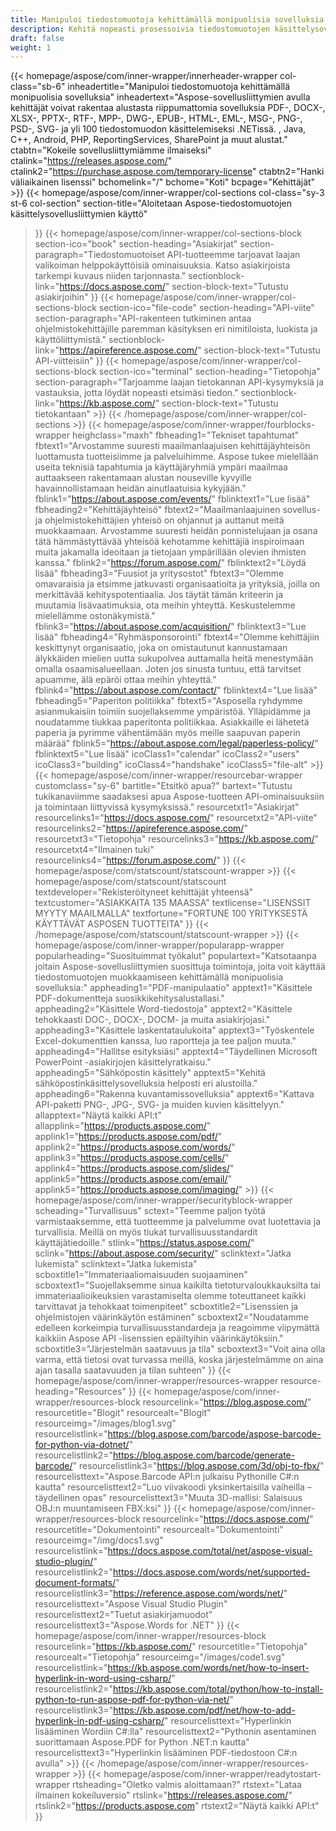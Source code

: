 ```yaml
---
title: Manipuloi tiedostomuotoja kehittämällä monipuolisia sovelluksia
description: Kehitä nopeasti prosessoivia tiedostomuotojen käsittelysovelluksia käyttämällä Aspose-sovellusliittymiä .NET-, Java-, C++-, Android-, PHP-, ReportingServices- ja muille alustoille.
draft: false
weight: 1
---
```

{{< homepage/aspose/com/inner-wrapper/innerheader-wrapper col-class="sb-6"
inheadertitle="Manipuloi tiedostomuotoja kehittämällä monipuolisia sovelluksia"
inheadertext="Aspose-sovellusliittymien avulla kehittäjät voivat rakentaa alustasta riippumattomia sovelluksia PDF-, DOCX-, XLSX-, PPTX-, RTF-, MPP-, DWG-, EPUB-, HTML-, EML-, MSG-, PNG-, PSD-, SVG- ja yli 100 tiedostomuodon käsittelemiseksi .NETissä. , Java, C++, Android, PHP, ReportingServices, SharePoint ja muut alustat."
ctabtn="Kokeile sovellusliittymiämme ilmaiseksi"
ctalink="https://releases.aspose.com/"
ctalink2="https://purchase.aspose.com/temporary-license"
ctabtn2="Hanki väliaikainen lisenssi"
bchomelink="/"
bchome="Koti"
bcpage="Kehittäjät" >}}
{{< homepage/aspose/com/inner-wrapper/col-sections
col-class="sy-3 st-6 col-section"
section-title="Aloitetaan Aspose-tiedostomuotojen käsittelysovellusliittymien käyttö"
>}}
{{< homepage/aspose/com/inner-wrapper/col-sections-block section-ico="book"
section-heading="Asiakirjat"
section-paragraph="Tiedostomuotoiset API-tuotteemme tarjoavat laajan valikoiman helppokäyttöisiä ominaisuuksia. Katso asiakirjoista tarkempi kuvaus niiden tarjonnasta."
sectionblock-link="https://docs.aspose.com/"
section-block-text="Tutustu asiakirjoihin"
>}}
{{< homepage/aspose/com/inner-wrapper/col-sections-block section-ico="file-code"
section-heading="API-viite"
section-paragraph="API-rakenteen tutkiminen antaa ohjelmistokehittäjille paremman käsityksen eri nimitiloista, luokista ja käyttöliittymistä."
sectionblock-link="https://apireference.aspose.com/"
section-block-text="Tutustu API-viitteisiin"
>}}
{{< homepage/aspose/com/inner-wrapper/col-sections-block
section-ico="terminal"
section-heading="Tietopohja"
section-paragraph="Tarjoamme laajan tietokannan API-kysymyksiä ja vastauksia, jotta löydät nopeasti etsimäsi tiedon."
sectionblock-link="https://kb.aspose.com/"
section-block-text="Tutustu tietokantaan" >}}
{{< /homepage/aspose/com/inner-wrapper/col-sections >}}
 {{< homepage/aspose/com/inner-wrapper/fourblocks-wrapper
 heighclass="maxh"
 fbheading1="Tekniset tapahtumat"
 fbtext1="Arvostamme suuresti maailmanlaajuisen kehittäjäyhteisön luottamusta tuotteisiimme ja palveluihimme. Aspose tukee mielellään useita teknisiä tapahtumia ja käyttäjäryhmiä ympäri maailmaa auttaakseen rakentamaan alustan nouseville kyvyille havainnollistamaan heidän ainutlaatuisia kykyjään."
 fblink1="https://about.aspose.com/events/"
 fblinktext1="Lue lisää"
 fbheading2="Kehittäjäyhteisö"
 fbtext2="Maailmanlaajuinen sovellus- ja ohjelmistokehittäjien yhteisö on ohjannut ja auttanut meitä muokkaamaan. Arvostamme suuresti heidän ponnistelujaan ja osana tätä hämmästyttävää yhteisöä kehotamme kehittäjiä inspiroimaan muita jakamalla ideoitaan ja tietojaan ympärillään olevien ihmisten kanssa."
 fblink2="https://forum.aspose.com/"
 fblinktext2="Löydä lisää"
 fbheading3="Fuusiot ja yritysostot"
 fbtext3="Olemme omavaraisia ja etsimme jatkuvasti organisaatioita ja yrityksiä, joilla on merkittävää kehityspotentiaalia. Jos täytät tämän kriteerin ja muutamia lisävaatimuksia, ota meihin yhteyttä. Keskustelemme mielellämme ostonäkymistä."
 fblink3="https://about.aspose.com/acquisition/"
 fblinktext3="Lue lisää"
 fbheading4="Ryhmäsponsorointi"
 fbtext4="Olemme kehittäjiin keskittynyt organisaatio, joka on omistautunut kannustamaan älykkäiden mielien uutta sukupolvea auttamalla heitä menestymään omalla osaamisalueellaan. Joten jos sinusta tuntuu, että tarvitset apuamme, älä epäröi ottaa meihin yhteyttä."
 fblink4="https://about.aspose.com/contact/"
 fblinktext4="Lue lisää"
 fbheading5="Paperiton politiikka"
 fbtext5="Asposella ryhdymme asianmukaisiin toimiin suojellaksemme ympäristöä. Ylläpidämme ja noudatamme tiukkaa paperitonta politiikkaa. Asiakkaille ei lähetetä paperia ja pyrimme vähentämään myös meille saapuvan paperin määrää"
 fblink5="https://about.aspose.com/legal/paperless-policy/"
 fblinktext5="Lue lisää"
 icoClass1="calendar" icoClass2="users" icoClass3="building" icoClass4="handshake" icoClass5="file-alt" >}} 
 {{< homepage/aspose/com/inner-wrapper/resourcebar-wrapper customclass="sy-6"
 bartitle="Etsitkö apua?"
 bartext="Tutustu tukikanaviimme saadaksesi apua Aspose-tuotteen API-ominaisuuksiin ja toimintaan liittyvissä kysymyksissä."
 resourcetxt1="Asiakirjat"
 resourcelinks1="https://docs.aspose.com/"
 resourcetxt2="API-viite"
 resourcelinks2="https://apireference.aspose.com/"
 resourcetxt3="Tietopohja"
 resourcelinks3="https://kb.aspose.com/"
 resourcetxt4="Ilmainen tuki"
 resourcelinks4="https://forum.aspose.com/"
 >}}
 {{< homepage/aspose/com/statscount/statscount-wrapper >}}
{{< homepage/aspose/com/statscount/statscount
textdeveloper="Rekisteröityneet kehittäjät yhteensä"
textcustomer="ASIAKKAITA 135 MAASSA"
textlicense="LISENSSIT MYYTY MAAILMALLA"
textfortune="FORTUNE 100 YRITYKSESTÄ KÄYTTÄVÄT ASPOSEN TUOTTEITA"
>}}
{{< /homepage/aspose/com/statscount/statscount-wrapper >}}
{{< homepage/aspose/com/inner-wrapper/popularapp-wrapper
popularheading="Suosituimmat työkalut"
populartext="Katsotaanpa joitain Aspose-sovellusliittymien suosittuja toimintoja, joita voit käyttää tiedostomuotojen muokkaamiseen kehittämällä monipuolisia sovelluksia:"
appheading1="PDF-manipulaatio"
apptext1="Käsittele PDF-dokumentteja suosikkikehitysalustallasi."
appheading2="Käsittele Word-tiedostoja"
apptext2="Käsittele tehokkaasti DOC-, DOCX-, DOCM- ja muita asiakirjojasi."
appheading3="Käsittele laskentataulukoita"
apptext3="Työskentele Excel-dokumenttien kanssa, luo raportteja ja tee paljon muuta."
appheading4="Hallitse esityksiäsi"
apptext4="Täydellinen Microsoft PowerPoint -asiakirjojen käsittelyratkaisu."
appheading5="Sähköpostin käsittely"
apptext5="Kehitä sähköpostinkäsittelysovelluksia helposti eri alustoilla."
appheading6="Rakenna kuvantamissovelluksia"
apptext6="Kattava API-paketti PNG-, JPG-, SVG- ja muiden kuvien käsittelyyn."
allapptext="Näytä kaikki API:t"
allapplink="https://products.aspose.com/" applink1="https://products.aspose.com/pdf/" applink2="https://products.aspose.com/words/" applink3="https://products.aspose.com/cells/" applink4="https://products.aspose.com/slides/" applink5="https://products.aspose.com/email/" applink5="https://products.aspose.com/imaging/" >}}
{{< homepage/aspose/com/inner-wrapper/securityblock-wrapper
scheading="Turvallisuus"
sctext="Teemme paljon työtä varmistaaksemme, että tuotteemme ja palvelumme ovat luotettavia ja turvallisia. Meillä on myös tiukat turvallisuusstandardit käyttäjätiedoille."
stlink="https://status.aspose.com/"  sclink="https://about.aspose.com/security/"
sclinktext="Jatka lukemista"
sclinktext="Jatka lukemista"
scboxtitle1="Immateriaaliomaisuuden suojaaminen"
scboxtext1="Suojellaksemme sinua kaikilta tietoturvaloukkauksilta tai immateriaalioikeuksien varastamiselta olemme toteuttaneet kaikki tarvittavat ja tehokkaat toimenpiteet"
scboxtitle2="Lisenssien ja ohjelmistojen väärinkäytön estäminen"
scboxtext2="Noudatamme edelleen korkeimpia turvallisuusstandardeja ja reagoimme viipymättä kaikkiin Aspose API -lisenssien epäiltyihin väärinkäytöksiin."
scboxtitle3="Järjestelmän saatavuus ja tila"
scboxtext3="Voit aina olla varma, että tietosi ovat turvassa meillä, koska järjestelmämme on aina ajan tasalla saatavuuden ja tilan suhteen"
>}}
{{< homepage/aspose/com/inner-wrapper/resources-wrapper
resource-heading="Resources"
>}}
{{< homepage/aspose/com/inner-wrapper/resources-block resourcelink="https://blog.aspose.com/"
resourcetitle="Blogit"
resourcealt="Blogit"
resourceimg="/images/blog1.svg"
resourcelistlink="https://blog.aspose.com/barcode/aspose-barcode-for-python-via-dotnet/"
resourcelistlink2="https://blog.aspose.com/barcode/generate-barcode/"
resourcelistlink3="https://blog.aspose.com/3d/obj-to-fbx/"
resourcelisttext="Aspose.Barcode API:n julkaisu Pythonille C#:n kautta"
resourcelisttext2="Luo viivakoodi yksinkertaisilla vaiheilla – täydellinen opas"
resourcelisttext3="Muuta 3D-mallisi: Salaisuus OBJ:n muuntamiseen FBX:ksi"
>}}
{{< homepage/aspose/com/inner-wrapper/resources-block
resourcelink="https://docs.aspose.com/"
resourcetitle="Dokumentointi"
resourcealt="Dokumentointi"
resourceimg="/img/docs1.svg"
resourcelistlink="https://docs.aspose.com/total/net/aspose-visual-studio-plugin/"
resourcelistlink2="https://docs.aspose.com/words/net/supported-document-formats/"
resourcelistlink3="https://reference.aspose.com/words/net/"
resourcelisttext="Aspose Visual Studio Plugin"
resourcelisttext2="Tuetut asiakirjamuodot"
resourcelisttext3="Aspose.Words for .NET"
>}}
{{< homepage/aspose/com/inner-wrapper/resources-block
resourcelink="https://kb.aspose.com/"
resourcetitle="Tietopohja"
resourcealt="Tietopohja"
resourceimg="/images/code1.svg"
resourcelistlink="https://kb.aspose.com/words/net/how-to-insert-hyperlink-in-word-using-csharp/"
resourcelistlink2="https://kb.aspose.com/total/python/how-to-install-python-to-run-aspose-pdf-for-python-via-net/"
resourcelistlink3="https://kb.aspose.com/pdf/net/how-to-add-hyperlink-in-pdf-using-csharp/"
resourcelisttext="Hyperlinkin lisääminen Wordiin C#:lla"
resourcelisttext2="Pythonin asentaminen suorittamaan Aspose.PDF for Python .NET:n kautta"
resourcelisttext3="Hyperlinkin lisääminen PDF-tiedostoon C#:n avulla" >}}
{{< /homepage/aspose/com/inner-wrapper/resources-wrapper >}}
{{< homepage/aspose/com/inner-wrapper/readytostart-wrapper
rtsheading="Oletko valmis aloittamaan?"
rtstext="Lataa ilmainen kokeiluversio"
rtslink="https://releases.aspose.com/"
rtslink2="https://products.aspose.com"
rtstext2="Näytä kaikki API:t"
>}}
